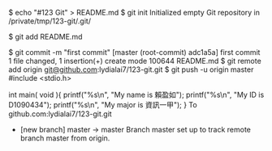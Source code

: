 $ echo "#123 Git" > README.md
$ git init
Initialized empty Git repository in /private/tmp/123-git/.git/

$ git add README.md

$ git commit -m "first commit"
[master (root-commit) adc1a5a] first commit
 1 file changed, 1 insertion(+)
 create mode 100644 README.md
 $ git remote add origin git@github.com:lydialai7/123-git.git
 $ git push -u origin master
 #include <stdio.h>

int main( void ){
    printf("%s\n", "My name is 賴盈如");
    printf("%s\n", "My ID is D1090434");
    printf("%s\n", "My major is 資訊一甲");
}
To github.com:lydialai7/123-git.git
 * [new branch]      master -> master
Branch master set up to track remote branch master from origin.
